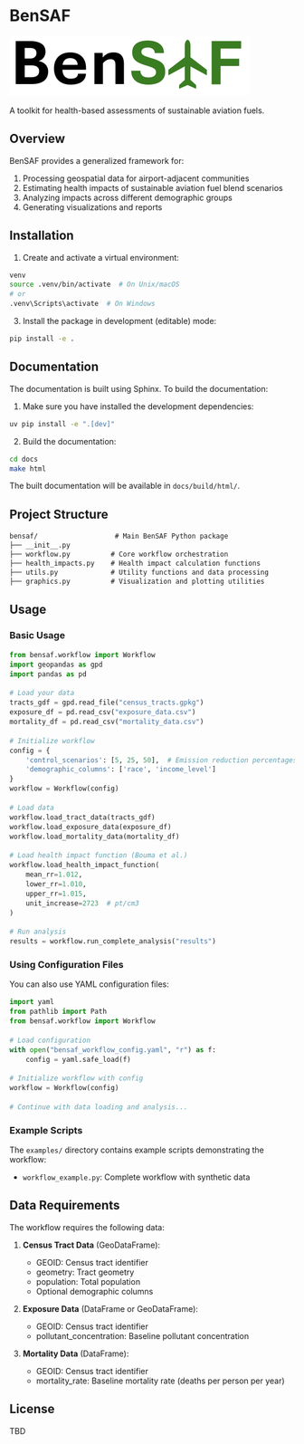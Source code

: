 # BenSAF

![BenSAF logo](BenSAF.png)

A toolkit for health-based assessments of sustainable aviation fuels.

## Overview

BenSAF provides a generalized framework for:

1. Processing geospatial data for airport-adjacent communities
2. Estimating health impacts of sustainable aviation fuel blend scenarios
3. Analyzing impacts across different demographic groups
4. Generating visualizations and reports

## Installation

1. Create and activate a virtual environment:
```bash
venv
source .venv/bin/activate  # On Unix/macOS
# or
.venv\Scripts\activate  # On Windows
```

3. Install the package in development (editable) mode:
```bash
pip install -e .
```

## Documentation

The documentation is built using Sphinx. To build the documentation:

1. Make sure you have installed the development dependencies:
```bash
uv pip install -e ".[dev]"
```

2. Build the documentation:
```bash
cd docs
make html
```

The built documentation will be available in `docs/build/html/`.

## Project Structure

```
bensaf/                   # Main BenSAF Python package
├── __init__.py
├── workflow.py          # Core workflow orchestration
├── health_impacts.py    # Health impact calculation functions
├── utils.py             # Utility functions and data processing
├── graphics.py          # Visualization and plotting utilities
```

## Usage

### Basic Usage

```python
from bensaf.workflow import Workflow
import geopandas as gpd
import pandas as pd

# Load your data
tracts_gdf = gpd.read_file("census_tracts.gpkg")
exposure_df = pd.read_csv("exposure_data.csv")
mortality_df = pd.read_csv("mortality_data.csv")

# Initialize workflow
config = {
    'control_scenarios': [5, 25, 50],  # Emission reduction percentages
    'demographic_columns': ['race', 'income_level']
}
workflow = Workflow(config)

# Load data
workflow.load_tract_data(tracts_gdf)
workflow.load_exposure_data(exposure_df)
workflow.load_mortality_data(mortality_df)

# Load health impact function (Bouma et al.)
workflow.load_health_impact_function(
    mean_rr=1.012,
    lower_rr=1.010,
    upper_rr=1.015,
    unit_increase=2723  # pt/cm3
)

# Run analysis
results = workflow.run_complete_analysis("results")
```

### Using Configuration Files

You can also use YAML configuration files:

```python
import yaml
from pathlib import Path
from bensaf.workflow import Workflow

# Load configuration
with open("bensaf_workflow_config.yaml", "r") as f:
    config = yaml.safe_load(f)

# Initialize workflow with config
workflow = Workflow(config)

# Continue with data loading and analysis...
```

### Example Scripts

The `examples/` directory contains example scripts demonstrating the workflow:

- `workflow_example.py`: Complete workflow with synthetic data


## Data Requirements

The workflow requires the following data:

1. **Census Tract Data** (GeoDataFrame):
   - GEOID: Census tract identifier
   - geometry: Tract geometry
   - population: Total population
   - Optional demographic columns

2. **Exposure Data** (DataFrame or GeoDataFrame):
   - GEOID: Census tract identifier
   - pollutant_concentration: Baseline pollutant concentration

3. **Mortality Data** (DataFrame):
   - GEOID: Census tract identifier
   - mortality_rate: Baseline mortality rate (deaths per person per year)

## License

TBD
